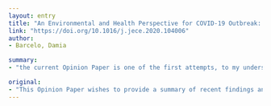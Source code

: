 ```yaml
---
layout: entry
title: "An Environmental and Health Perspective for COVID-19 Outbreak: Meteorology and Air Quality Influence, Sewage Epidemiology Indicator, Hospitals Disinfection, Drug Therapies and Recommendations"
link: "https://doi.org/10.1016/j.jece.2020.104006"
author:
- Barcelo, Damia

summary:
- "the current Opinion Paper is one of the first attempts, to my understanding, to summarize and integrate environmental and human health aspects related to the monitoring, fate and treatment solutions for COVID-19. This is a multipurpose document, not only for scientists of different disciplines but for social media and citizens in general. During the last two months we did notice an increase in the scientific literature regarding COVId-19 with a partial vision of this problem. The Opinion paper is aimed at a better understanding of the environmental and health problems associated with the current. attempt to provide a summary of recent findings and. my understanding."

original:
- "This Opinion Paper wishes to provide a summary of recent findings and solutions for a better understanding of the environmental and health problems associated with COVID-19. The list of topics covered is large: meteorology and air quality factors with correlation number of infections, sewage waters as a way to reveal the scale of COVID-19 outbreak, current hospital disinfection procedures and new eco-friendly technologies and list of drug therapies recommend waiting for the desired vaccine to come. During the last two months we did notice an increase in the scientific literature regarding COVID-19 with a partial vision of this problem. The current Opinion Paper is one of the first attempts, to my understanding, to summarize and integrate environmental and human health aspects related to the monitoring, fate and treatment solutions for COVID-19. That being said I believe that this Opinion Paper can serve as multipurpose document, not only for scientists of different disciplines but for social media and citizens in general."
---
```


